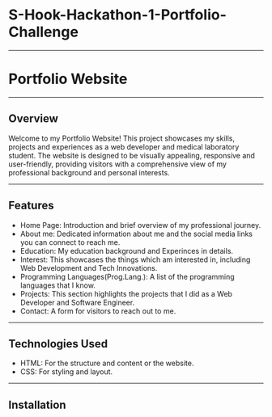 # S-Hook-Hackathon-1-Portfolio-Challenge
---
# Portfolio Website
---
## Overview

Welcome to my Portfolio Website! This project showcases my skills, projects and experiences as a web developer and medical laboratory student. The website is designed to be visually appealing, responsive and user-friendly, providing visitors with a comprehensive view of my professional background and personal interests.

---

## Features

- Home Page: Introduction and brief overview of my professional journey.
- About me: Dedicated information about me and the social media links you can connect to reach me.
- Education: My education background and Experinces in details.
- Interest: This showcases the things which am interested in, including Web Development and Tech Innovations.
- Programming Languages(Prog.Lang.): A list of the programming languages that I know.
- Projects: This section highlights the projects that I did as a Web Developer and Software Engineer.
- Contact: A form for visitors to reach out to me.
  
---

## Technologies Used

- HTML: For the structure and content or the website.
- CSS: For styling and layout.

---

## Installation
